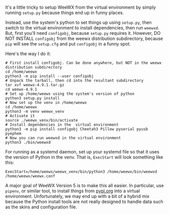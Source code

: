 It's a little tricky to setup WeeWX from the virtual environment by simply running `setup.py` because things end up in funny places.

Instead, use the system's python to set things up using `setup.py`, then switch to the virtual environment to install dependencies, then run `weewxd`. But, first you'll need `configobj`, because `setup.py` requires it. However, DO NOT INSTALL `configobj` from the weewx distribution subdirectory, because `pip` will see the `setup.cfg` and put `configobj` in a funny spot.

Here's  the way I do it:

```shell
# First install configobj. Can be done anywhere, but NOT in the weewx distribution subdirectory
cd /home/weewx
python3 -m pip install --user configobj
# Unpack the tarball, then cd into the resultant subdirectory
tar xvf weewx-4.9.1.tar.gz
cd weewx-4.9.1
# Set up /home/weewx using the system's version of python
python3 setup.py install
# Now set up the venv in /home/weewx
cd /home/weewx
python3 -m venv weewx_venv
# Activate it
source ./weewx_venv/bin/activate
# Install dependencies in the  virtual environment
python3 -m pip install configobj Cheetah3 Pillow pyserial pyusb pyephem
# Now you can run weewxd in the virtual environment
python3 ./bin/weewxd
```

For running as a systemd daemon, set up your systemd file so that it uses the version of Python in the venv. That is, `ExecStart` will look something like this:

```
ExecStart=/home/weewx/weewx_venv/bin/python3 /home/weewx/bin/weewxd /home/weewx/weewx.conf
```

A major goal of WeeWX Version 5 is to make this all easier. In particular, use `pipenv`, or similar tool, to install things from [pypi.org](http://pypi.org/) into a virtual environment. Unfortunately, we may end up with a bit of a hybrid mix because the Python install tools are not really designed to handle data such as the skins and configuration file.
